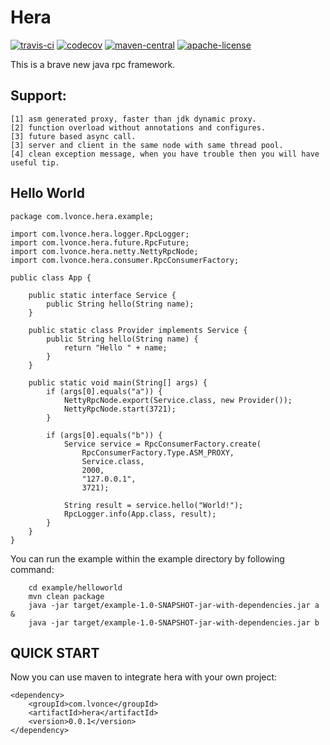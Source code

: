 # Hera
[![travis-ci](https://www.travis-ci.org/thegenius/hera.svg?branch=master)](https://travis-ci.org/thegenius/hera)
[![codecov](https://codecov.io/gh/thegenius/hera/branch/master/graph/badge.svg)](https://codecov.io/gh/thegenius/hera)
[![maven-central](https://img.shields.io/badge/maven-0.1-green.svg)](http://search.maven.org/#search%7Cga%7C1%7Clogicweaver)
[![apache-license](https://img.shields.io/badge/license-Apache--2.0-green.svg)](https://www.apache.org/licenses/LICENSE-2.0)  

  
This is a brave new java rpc framework.

## Support:  
	[1] asm generated proxy, faster than jdk dynamic proxy.  
	[2] function overload without annotations and configures.    
	[3] future based async call.  
	[3] server and client in the same node with same thread pool.    
    [4] clean exception message, when you have trouble then you will have useful tip.	

## Hello World
```
package com.lvonce.hera.example; 

import com.lvonce.hera.logger.RpcLogger;
import com.lvonce.hera.future.RpcFuture;
import com.lvonce.hera.netty.NettyRpcNode;
import com.lvonce.hera.consumer.RpcConsumerFactory;

public class App {

	public static interface Service {
		public String hello(String name);
	}

	public static class Provider implements Service {
		public String hello(String name) {
			return "Hello " + name;
		}
	}

	public static void main(String[] args) {
		if (args[0].equals("a")) {
			NettyRpcNode.export(Service.class, new Provider());
			NettyRpcNode.start(3721);
		}

		if (args[0].equals("b")) {
			Service service = RpcConsumerFactory.create(
				RpcConsumerFactory.Type.ASM_PROXY, 
				Service.class, 
				2000, 
				"127.0.0.1", 
				3721);

			String result = service.hello("World!");
			RpcLogger.info(App.class, result);
		}
	}
}
```
You can run the example within the example directory by following command:
```
    cd example/helloworld
    mvn clean package
    java -jar target/example-1.0-SNAPSHOT-jar-with-dependencies.jar a &
    java -jar target/example-1.0-SNAPSHOT-jar-with-dependencies.jar b
```

## QUICK START
Now you can use maven to integrate hera with your own project:

```
<dependency>
    <groupId>com.lvonce</groupId>
    <artifactId>hera</artifactId>
    <version>0.0.1</version>
</dependency>
```
